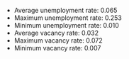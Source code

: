 
* Average unemployment rate: 0.065 
* Maximum unemployment rate: 0.253 
* Minimum unemployment rate: 0.010 
* Average vacancy rate: 0.032 
* Maximum vacancy rate: 0.072 
* Minimum vacancy rate: 0.007 


